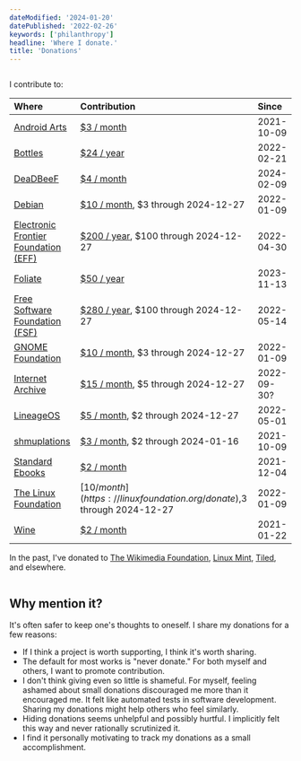 ```yaml
---
dateModified: '2024-01-20'
datePublished: '2022-02-26'
keywords: ['philanthropy']
headline: 'Where I donate.'
title: 'Donations'
---
```


<div style='column-span: all;'>

I contribute to:

| Where                                                   | Contribution                                                                            | Since       |
| :------------------------------------------------------ | :-------------------------------------------------------------------------------------- | :---------- |
| [Android Arts](https://androidarts.com)                 | [$3 / month](https://patreon.com/androidarts)                                           | 2021-10-09  |
| [Bottles](https://usebottles.com)                       | [$24 / year](https://usebottles.com/funding)                                            | 2022-02-21  |
| [DeaDBeeF](https://deadbeef.sourceforge.io)             | [$4 / month](https://deadbeef.sourceforge.io/support.html)                              | 2024-02-09  |
| [Debian](https://debian.org)                            | [$10 / month](https://debian.org/donations#spi), $3 through 2024-12-27                  | 2022-01-09  |
| [Electronic Frontier Foundation (EFF)](https://eff.org) | [$200 / year](https://supporters.eff.org/donate/join-eff-m--h), $100 through 2024-12-27 | 2022-04-30  |
| [Foliate](https://johnfactotum.github.io/foliate/)      | [$50 / year](https://www.buymeacoffee.com/johnfactotum)                                 | 2023-11-13  |
| [Free Software Foundation (FSF)](https://fsf.org)       | [$280 / year](https://my.fsf.org/donate), $100 through 2024-12-27                       | 2022-05-14  |
| [GNOME Foundation](https://gnome.org)                   | [$10 / month](https://gnome.org/donate), $3 through 2024-12-27                          | 2022-01-09  |
| [Internet Archive](https://archive.org)                 | [$15 / month](https://archive.org/donate), $5 through 2024-12-27                        | 2022-09-30? |
| [LineageOS](https://lineageos.org)                      | [$5 / month](https://patreon.com/LineageOS), $2 through 2024-12-27                      | 2022-05-01  |
| [shmuplations](https://shmuplations.com)                | [$3 / month](https://patreon.com/shmuplations), $2 through 2024-01-16                   | 2021-10-09  |
| [Standard Ebooks](https://standardebooks.org)           | [$2 / month](https://fundraising.fracturedatlas.org/standard-ebooks)                    | 2021-12-04  |
| [The Linux Foundation](https://linuxfoundation.org)     | [$10 / month](https://linuxfoundation.org/donate),$3 through 2024-12-27                 | 2022-01-09  |
| [Wine](https://winehq.org)                              | [$2 / month](https://winehq.org/donate)                                                 | 2021-01-22  |

In the past, I've donated to
[The Wikimedia Foundation](https://wikimediafoundation.org),
[Linux Mint](https://linuxmint.com), [Tiled](https://mapeditor.org), and
elsewhere.

</div>

## Why mention it?

It's often safer to keep one's thoughts to oneself. I share my donations for a
few reasons:

- If I think a project is worth supporting, I think it's worth sharing.
- The default for most works is "never donate." For both myself and others, I
  want to promote contribution.
- I don't think giving even so little is shameful. For myself, feeling ashamed
  about small donations discouraged me more than it encouraged me. It felt like
  automated tests in software development. Sharing my donations might help
  others who feel similarly.
- Hiding donations seems unhelpful and possibly hurtful. I implicitly felt this
  way and never rationally scrutinized it.
- I find it personally motivating to track my donations as a small
  accomplishment.

